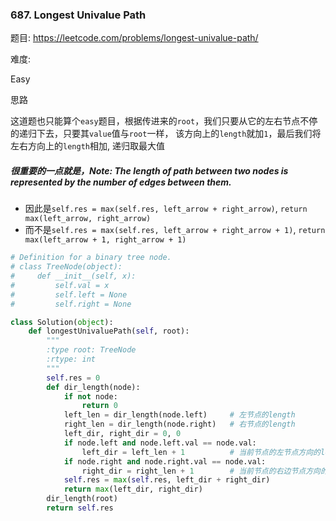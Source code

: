 ### 687. Longest Univalue Path


题目:
<https://leetcode.com/problems/longest-univalue-path/>


难度:

Easy



思路

这道题也只能算个```easy```题目，根据传进来的```root```，我们只要从它的左右节点不停的递归下去，只要其```value```值与```root```一样，
该方向上的```length```就加```1```，最后我们将左右方向上的```length```相加, 递归取最大值
##### 很重要的一点就是，Note: The length of path between two nodes is represented by the number of edges between them.
- 因此是```self.res = max(self.res, left_arrow + right_arrow)```, ```return max(left_arrow, right_arrow)```
- 而不是```self.res = max(self.res, left_arrow + right_arrow + 1)```, ```return max(left_arrow + 1, right_arrow + 1)```





```python
# Definition for a binary tree node.
# class TreeNode(object):
#     def __init__(self, x):
#         self.val = x
#         self.left = None
#         self.right = None

class Solution(object):
    def longestUnivaluePath(self, root):
        """
        :type root: TreeNode
        :rtype: int
        """
        self.res = 0
        def dir_length(node):
            if not node:
                return 0
            left_len = dir_length(node.left)     # 左节点的length
            right_len = dir_length(node.right)   # 右节点的length
            left_dir, right_dir = 0, 0
            if node.left and node.left.val == node.val:
                left_dir = left_len + 1          # 当前节点的左节点方向的length
            if node.right and node.right.val == node.val:
                right_dir = right_len + 1        # 当前节点的右边节点方向的length
            self.res = max(self.res, left_dir + right_dir)
            return max(left_dir, right_dir)
        dir_length(root)
        return self.res
```



